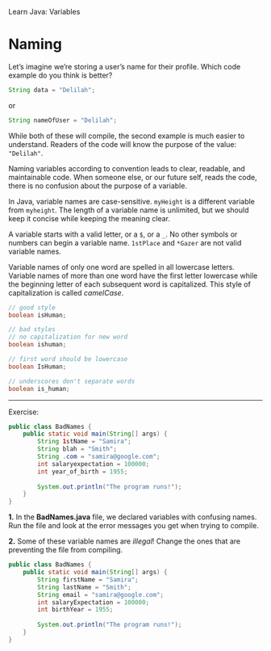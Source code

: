 Learn Java: Variables
# Naming

Let’s imagine we’re storing a user’s name for their profile. Which code example do you think is better?

```java
String data = "Delilah";
```

or

```java
String nameOfUser = "Delilah";
```

While both of these will compile, the second example is much easier to understand. Readers of the code will know the purpose of the value: `"Delilah"`.

Naming variables according to convention leads to clear, readable, and maintainable code. When someone else, or our future self, reads the code, there is no confusion about the purpose of a variable.

In Java, variable names are case-sensitive. `myHeight` is a different variable from `myheight`. The length of a variable name is unlimited, but we should keep it concise while keeping the meaning clear.

A variable starts with a valid letter, or a `$`, or a `_`. No other symbols or numbers can begin a variable name. `1stPlace` and `*Gazer` are not valid variable names.

Variable names of only one word are spelled in all lowercase letters. Variable names of more than one word have the first letter lowercase while the beginning letter of each subsequent word is capitalized. This style of capitalization is called _camelCase_.

```java
// good style
boolean isHuman;

// bad styles
// no capitalization for new word
boolean ishuman;

// first word should be lowercase
boolean IsHuman;

// underscores don't separate words
boolean is_human;
```

---

Exercise:

```java
public class BadNames {
	public static void main(String[] args) {   
		String 1stName = "Samira";
	    String blah = "Smith";
	    String .com = "samira@google.com";
	    int salaryexpectation = 100000;
	    int year_of_birth = 1955;
    
	    System.out.println("The program runs!");
	}
}
```

**1.** In the **BadNames.java** file, we declared variables with confusing names. Run the file and look at the error messages you get when trying to compile.

**2.** Some of these variable names are _illegal_! Change the ones that are preventing the file from compiling.

```java
public class BadNames {
	public static void main(String[] args) {   
		String firstName = "Samira";
	    String lastName = "Smith";
	    String email = "samira@google.com";
	    int salaryExpectation = 100000;
	    int birthYear = 1955;
    
	    System.out.println("The program runs!");
	}
}
```